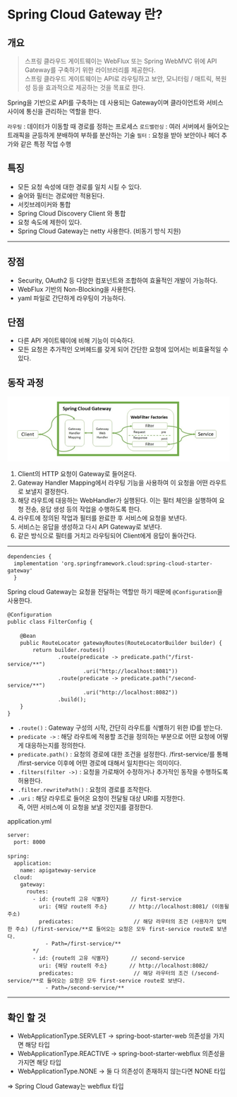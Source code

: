 # Spring Cloud Gateway 란?

## 개요

> 스프링 클라우드 게이트웨이는 WebFlux 또는 Spring WebMVC 위에 API Gateway를 구축하기 위한 라이브러리를 제공한다.\
스프링 클라우드 게이트웨이는 API로 라우팅하고 보안, 모니터링 / 매트릭, 복원성 등을 효과적으로 제공하는 것을 목표로 한다.

Spring을 기반으로 API를 구축하는 데 사용되는 Gateway이며 클라이언트와 서비스 사이에 통신을 관리하는 역할을 한다.

``라우팅`` : 데이터가 이동할 때 경로를 정하는 프로세스
``로드밸런싱`` : 여러 서버에서 들어오는 트래픽을 균등하게 분배하여 부하를 분산하는 기술
``필터`` : 요청을 받아 보안이나 헤더 추가와 같은 특정 작업 수행


## 특징
- 모든 요청 속성에 대한 경로를 일치 시킬 수 있다.
- 술어와 필터는 경로에만 적용된다.
- 서킷브레이커와 통합
- Spring Cloud Discovery Client 와 통합
- 요청 속도에 제한이 있다.
- Spring Cloud Gateway는 netty 사용한다. (비동기 방식 지원)
---

## 장점

- Security, OAuth2 등 다양한 컴포넌트와 조합하여 효율적인 개발이 가능하다.
- WebFlux 기반의 Non-Blocking을 사용한다. 
- yaml 파일로 간단하게 라우팅이 가능하다.

## 단점

- 다른 API 게이트웨이에 비해 기능이 미숙하다.
- 모든 요청은 추가적인 오버헤드를 갖게 되어 간단한 요청에 있어서는 비효율적일 수 있다.

## 동작 과정

![img.png](img.png)

1. Client의 HTTP 요청이 Gateway로 들어온다.
2. Gateway Handler Mapping에서 라우팅 기능을 사용하여 이 요청을 어떤 라우트로 보낼지 결정한다.
3. 해당 라우트에 대응하는 WebHandler가 실행된다. 이는 필터 체인을 실행하여 요청 전송, 응답 생성 등의 작업을 수행하도록 한다.
4. 라우트에 정의된 작업과 필터를 완료한 후 서비스에 요청을 보낸다.
5. 서비스는 응답을 생성하고 다시 API Gateway로 보낸다.
6. 같은 방식으로 필터를 거치고 라우팅되어 Client에게 응답이 돌아간다.

---

```
dependencies {
  implementation 'org.springframework.cloud:spring-cloud-starter-gateway'
  }
```

Spring cloud Gateway는 요청을 전달하는 역할만 하기 때문에 ``@Configuration``을 사용한다.

```
@Configuration
public class FilterConfig {

    @Bean
    public RouteLocator gatewayRoutes(RouteLocatorBuilder builder) {
        return builder.routes()
                .route(predicate -> predicate.path("/first-service/**")
                        .uri("http://localhost:8081"))
                .route(predicate -> predicate.path("/second-service/**")
                        .uri("http://localhost:8082"))
                .build();
    }
}

```

- ``.route()`` : Gateway 구성의 시작, 간단히 라우트를 식별하기 위한 ID를 받는다.
- ``predicate ->`` : 해당 라우트에 적용할 조건을 정의하는 부분으로 어떤 요청에 어떻게 대응하는지를 정의한다.
- ``predicate.path()`` : 요청의 경로에 대한 조건을 설정한다. /first-service/를 통해 /first-service 이후에 어떤 경로에 대해서 일치한다는 의미이다.
- ``.filters(filter ->)`` : 요청을 가로채어 수정하거나 추가적인 동작을 수행하도록 허용한다.
- ``.filter.rewritePath()`` : 요청의 경로를 조작한다. 
- ``.uri`` : 해당 라우트로 들어온 요청이 전달될 대상 URI를 지정한다.\
즉, 어떤 서비스에 이 요청을 보낼 것인지를 결정한다.

application.yml

```
server:
  port: 8000

spring:
  application:
    name: apigateway-service
  cloud:
    gateway:
      routes:
        - id: {route의 고유 식별자}		// first-service
          uri: {해당 route의 주소} 		// http://localhost:8081/ (이동될 주소)
          predicates:			        // 해당 라우터의 조건 (사용자가 입력한 주소) (/first-service/**로 들어오는 요청은 모두 first-service route로 보낸다.
            - Path=/first-service/**
        */
        - id: {route의 고유 식별자}		// second-service
          uri: {해당 route의 주소} 		// http://localhost:8082/
          predicates:			        // 해당 라우터의 조건 (/second-service/**로 들어오는 요청은 모두 first-service route로 보낸다.
            - Path=/second-service/**
```
---

## 확인 할 것

- WebApplicationType.SERVLET → spring-boot-starter-web 의존성을 가지면 해당 타입
- WebApplicationType.REACTIVE → spring-boot-starter-webflux 의존성을 가지면 해당 타입
- WebApplicationType.NONE → 둘 다 의존성이 존재하지 않는다면 NONE 타입

=> Spring Cloud Gateway는 webflux 타입
